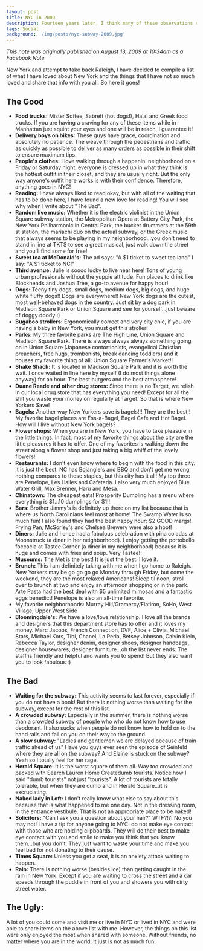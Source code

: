 ```yaml
---
layout: post
title: NYC in 2009
description: Fourteen years later, I think many of these observations ring true today.
tags: Social
background: '/img/posts/nyc-subway-2009.jpg'
---
```


*This note was originally published on August 13, 2009 at 10:34am as a Facebook Note*

New York and attempt to take back Raleigh, I have decided to compile a list of what I have loved about New York and the things that I have not so much loved and share that info with you all. So here it goes!

## The Good
- **Food trucks:** Mister Softee, Sabrett (hot dogs!), Halal and Greek food trucks. If you are having a craving for any of these items while in Manhattan just squint your eyes and one will be in reach, I guarantee it!
- **Delivery boys on bikes:** These guys have grace, coordination and absolutely no patience. The weave through the pedestrians and traffic as quickly as possible to deliver as many orders as possible in their shift to ensure maximum tips.
- **People's clothes:** I love walking through a happenin' neighborhood on a Friday or Saturday night, everyone is dressed up in what they think is the hottest outfit in their closet, and they are usually right. But the only way anyone's outfit here works is with their confidence. Therefore, anything goes in NYC!
- **Reading:** I have always liked to read okay, but with all of the waiting that has to be done here, I have found a new love for reading! You will see why when I write about "The Bad".
- **Random live music:** Whether it is the electric violinist in the Union Square subway station, the Metropolitan Opera at Battery City Park, the New York Philharmonic in Central Park, the bucket drummers at the 59th st station, the mariachi duo on the actual subway, or the Greek music that always seems to be playing in my neighborhood...you don't need to stand in line at TKTS to see a great musical, just walk down the street and you'll find some for free!
- **Sweet tea at McDonald's:** The ad says: "A $1 ticket to sweet tea land" I say: "A $1 ticket to NC!"
- **Third avenue:** Julie is soooo lucky to live near here! Tons of young urban professionals without the yuppie attitude. Fun places to drink like Blockheads and Joshua Tree, a go-to avenue for happy hour!
- **Dogs:** Teeny tiny dogs, small dogs, medium dogs, big dogs, and huge white fluffy dogs!! Dogs are everywhere!! New York dogs are the cutest, most well-behaved dogs in the country. Just sit by a dog park in Madison Square Park or Union Square and see for yourself...just beware of doggy doody :)
- **Bugaboo strollers:** Ergonomically correct and very city chic, if you are having a baby in New York, you must get this stroller!
- **Parks:** My three favorite parks are The High Line, Union Square and Madison Square Park. There is always always always something going on in Union Square (Japanese contortionists, evangelical Christian preachers, free hugs, trombonists, break dancing toddlers) and it houses my favorite thing of all: Union Square Farmer's Market!!
- **Shake Shack:** It is located in Madison Square Park and it is worth the wait. I once waited in line here by myself (I do most things alone anyway) for an hour. The best burgers and the best atmosphere!
- **Duane Reade and other drug stores:** Since there is no Target, we relish in our local drug store that has everything you need! Except for all the shit you waste your money on regularly at Target. So that is where New Yorkers $ave!
- **Bagels:** Another way New Yorkers save is bagels!!! They are the best!! My favorite bagel places are Ess-a-Bagel, Bagel Cafe and Hot Bagel. How will I live without New York bagels?
- **Flower shops:** When you are in New York, you have to take pleasure in the little things. In fact, most of my favorite things about the city are the little pleasures it has to offer. One of my favorites is walking down the street along a flower shop and just taking a big whiff of the lovely flowers!
- **Restaurants:** I don't even know where to begin with the food in this city. It is just the best. NC has Bojangle's and BBQ and don't get me wrong, nothing compares to those staples, but this city has it all! My top three are Penelope, Les Halles and Cafeteria. I also very much enjoyed Blue Water Grill, Max Brenner, Haru and Mesa.
- **Chinatown:** The cheapest eats! Prosperity Dumpling has a menu where everything is $1...10 dumplings for $1!!
- **Bars:** Brother Jimmy's is definitely up there on my list because that is where us North Carolinians feel most at home! The Swamp Water is so much fun! I also found they had the best happy hour: $2 GOOD margs! Frying Pan, McSorley's and Chelsea Brewery were also a hoot!
- **Diners:** Julie and I once had a fabulous celebration with pina coladas at Moonstruck (a diner in her neighborhood). I enjoy getting the portobello foccacia at Tastee Corner (a diner in my neighborhood) because it is huge and comes with fries and soup. Very Tastee!!
- **Museums:** The Met is the best! It is just the best. I love it.
- **Brunch:** This I am definitely taking with me when I go home to Raleigh. New Yorkers may be go go go go Monday through Friday, but come the weekend, they are the most relaxed Americans! Sleep til noon, stroll over to brunch at two and enjoy an afternoon shopping or
in the park. Arte Pasta had the best deal with $5 unlimited mimosas and a fantastic eggs benedict! Penelope is also an all-time favorite.
- My favorite neighborhoods: Murray Hill/Gramercy/Flatiron, SoHo, West Village, Upper West Side
- **Bloomingdale's:** We have a love/love relationship. I love all the brands and designers that this department store has to offer and it loves my money. Marc Jacobs, French Connection, DVF, Alice + Olivia, Michael Stars, Michael Kors, Tibi, Chanel, La Perla, Betsey Johnson, Calvin Klein, Rebecca Taylor, designer denim, designer shoes, designer handbags, designer housewares, designer furniture...oh the list never ends. The staff is friendly and helpful and wants you to spend! But they also want you to look fabulous :)

## The Bad
- **Waiting for the subway:** This activity seems to last forever, especially if you do not have a book! But there is nothing worse than waiting for the subway, except for the rest of this list.
- **A crowded subway:** Especially in the summer, there is nothing worse than a crowded subway of people who who do not know how to use deodorant. It also sucks when people do not know how to hold on to the hand rails and fall on you on their way to the ground.
- **A slow subway:** "Ladies and gentlemen we are delayed because of train traffic ahead of us" Have you guys ever seen the episode of Seinfeld where they are all on the subway? And Elaine is stuck on the subway? Yeah so I totally feel for her rage.
- **Herald Square:** It is the worst square of them all. Way too crowded and packed with Search Lauren Home Createdumb tourists. Notice how I said "dumb tourists" not just "tourists". A lot of tourists are totally tolerable, but when they are dumb and in Herald Square...it is excruciating.
- **Naked lady in Loft:** I don't really know what else to say about this because that is what happened to me one day. Not in the dressing room, in the entrance vestibule. That is not an appropriate place to be naked!
- **Solicitors:** "Can I ask you a question about your hair?" WTF?!?! No you may not! I have a tip for anyone going to NYC: do not make eye contact with those who are holding
clipboards. They will do their best to make eye contact with you and smile to make you think that you know them...but you don't. They just want to waste your time and make you feel bad for not donating to their cause.
- **Times Square:** Unless you get a seat, it is an anxiety attack waiting to happen.
- **Rain:** There is nothing worse (besides ice) than getting caught in the rain in New York. Except if you are waiting to cross the street and a car speeds through the puddle in front of you and showers you with dirty street water.

## The Ugly:
A lot of you could come and visit me or live in NYC or lived in NYC and were able to share items on the above list with me. However, the things on this list were only enjoyed the most when shared with someone. Without friends, no matter where you are in the world, it just is not as much fun.
